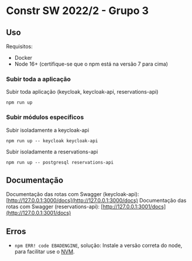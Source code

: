 # Constr SW 2022/2 - Grupo 3

## Uso

Requisitos:
- Docker
- Node 16+ (certifique-se que o npm está na versão 7 para cima)

### Subir toda a aplicação

Subir toda aplicação (keycloak, keycloak-api, reservations-api)

`npm run up`

### Subir módulos específicos

Subir isoladamente a keycloak-api

`npm run up -- keycloak keycloak-api`

Subir isoladamente a reservations-api

`npm run up -- postgresql reservations-api`

## Documentação

Documentação das rotas com Swagger (keycloak-api): [http://127.0.0.1:3000/docs](http://127.0.0.1:3000/docs)
Documentação das rotas com Swagger (reservations-api): [http://127.0.0.1:3001/docs](http://127.0.0.1:3001/docs)

## Erros

- `npm ERR! code EBADENGINE`, solução: Instale a versão correta do node, para facilitar use o [NVM](https://github.com/nvm-sh/nvm).
